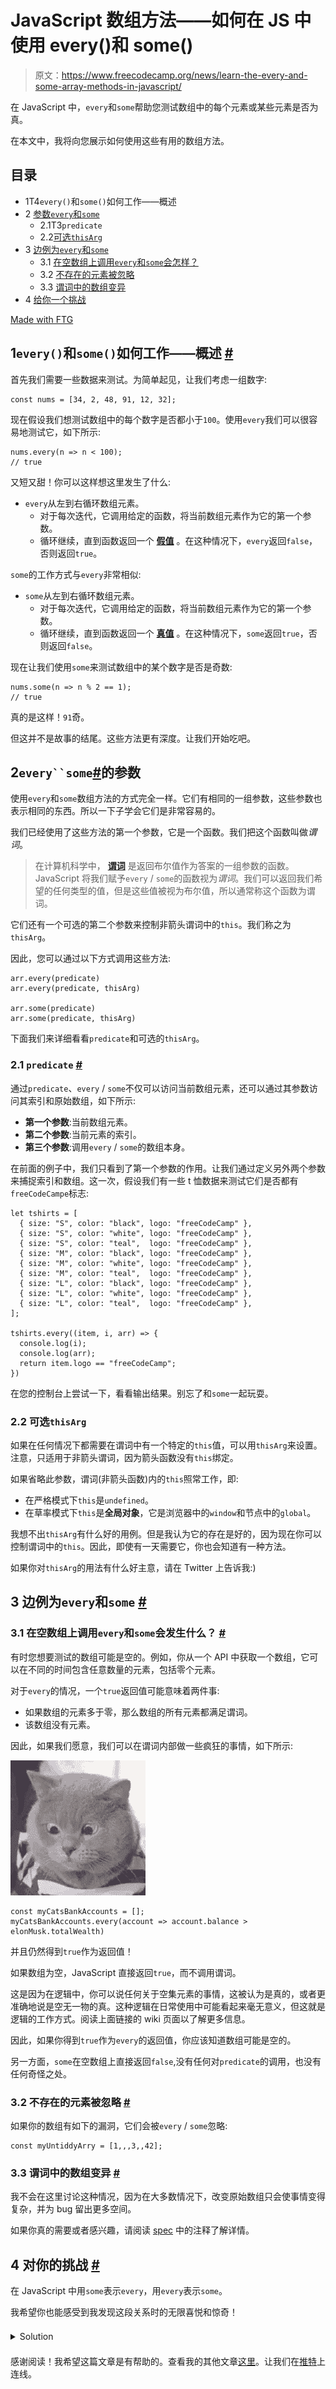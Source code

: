 # JavaScript 数组方法——如何在 JS 中使用 every()和 some()

> 原文：<https://www.freecodecamp.org/news/learn-the-every-and-some-array-methods-in-javascript/>

在 JavaScript 中，`every`和`some`帮助您测试数组中的每个元素或某些元素是否为真。

在本文中，我将向您展示如何使用这些有用的数组方法。

## 目录

*   1T4`every()`和`some()`如何工作——概述
*   2 [参数`every`和`some`](#parameters-of-every-and-some)
    *   2.1T3`predicate`
    *   2.2[可选`thisArg`](#optional-thisarg)
*   3 [边例为`every`和`some`](#edge-cases-for-every-and-some)
    *   3.1 [在空数组上调用`every`和`some`会怎样？](#what-happens-when-every-and-some-is-called-on-an-empty-array)
    *   3.2 [不存在的元素被忽略](#non-existing-elements-are-ignored)
    *   3.3 [谓词中的数组变异](#mutating-the-array-in-the-predicate)
*   4 [给你一个挑战](#a-challenge-for-you)

[Made with FTG](https://ashutoshbw.github.io/ftg/)

## 1`every()`和`some()`如何工作——概述 [#](#how-every-and-some-work-–-an-overview)

首先我们需要一些数据来测试。为简单起见，让我们考虑一组数字:

```
const nums = [34, 2, 48, 91, 12, 32];
```

现在假设我们想测试数组中的每个数字是否都小于`100`。使用`every`我们可以很容易地测试它，如下所示:

```
nums.every(n => n < 100);
// true
```

又短又甜！你可以这样想这里发生了什么:

*   `every`从左到右循环数组元素。
    *   对于每次迭代，它调用给定的函数，将当前数组元素作为它的第一个参数。
    *   循环继续，直到函数返回一个 **[假值](https://www.ashutoshbiswas.dev/blog/truthy-and-falsy/)** 。在这种情况下，`every`返回`false`，否则返回`true`。

`some`的工作方式与`every`非常相似:

*   `some`从左到右循环数组元素。
    *   对于每次迭代，它调用给定的函数，将当前数组元素作为它的第一个参数。
    *   循环继续，直到函数返回一个 **[真值](https://www.ashutoshbiswas.dev/blog/truthy-and-falsy/)** 。在这种情况下，`some`返回`true`，否则返回`false`。

现在让我们使用`some`来测试数组中的某个数字是否是奇数:

```
nums.some(n => n % 2 == 1);
// true
```

真的是这样！`91`奇。

但这并不是故事的结尾。这些方法更有深度。让我们开始吃吧。

## 2`every``some`[#](#parameters-of-every-and-some)的参数

使用`every`和`some`数组方法的方式完全一样。它们有相同的一组参数，这些参数也表示相同的东西。所以一下子学会它们是非常容易的。

我们已经使用了这些方法的第一个参数，它是一个函数。我们把这个函数叫做*谓词*。

> 在计算机科学中， **[谓词](https://www.baeldung.com/cs/predicates)** 是返回布尔值作为答案的一组参数的函数。JavaScript 将我们赋予`every` / `some`的函数视为*谓词*。我们可以返回我们希望的任何类型的值，但是这些值被视为布尔值，所以通常称这个函数为谓词。

它们还有一个可选的第二个参数来控制非箭头谓词中的`this`。我们称之为`thisArg`。

因此，您可以通过以下方式调用这些方法:

```
arr.every(predicate)
arr.every(predicate, thisArg)

arr.some(predicate)
arr.some(predicate, thisArg)
```

下面我们来详细看看`predicate`和可选的`thisArg`。

### 2.1 `predicate` [#](#predicate)

通过`predicate`、`every` / `some`不仅可以访问当前数组元素，还可以通过其参数访问其索引和原始数组，如下所示:

*   **第一个参数**:当前数组元素。
*   **第二个参数**:当前元素的索引。
*   **第三个参数**:调用`every` / `some`的数组本身。

在前面的例子中，我们只看到了第一个参数的作用。让我们通过定义另外两个参数来捕捉索引和数组。这一次，假设我们有一些 t 恤数据来测试它们是否都有`freeCodeCampe`标志:

```
let tshirts = [
  { size: "S", color: "black", logo: "freeCodeCamp" },
  { size: "S", color: "white", logo: "freeCodeCamp" },
  { size: "S", color: "teal",  logo: "freeCodeCamp" },
  { size: "M", color: "black", logo: "freeCodeCamp" },
  { size: "M", color: "white", logo: "freeCodeCamp" },
  { size: "M", color: "teal",  logo: "freeCodeCamp" },
  { size: "L", color: "black", logo: "freeCodeCamp" },
  { size: "L", color: "white", logo: "freeCodeCamp" },
  { size: "L", color: "teal",  logo: "freeCodeCamp" },
];

tshirts.every((item, i, arr) => {
  console.log(i);
  console.log(arr);
  return item.logo == "freeCodeCamp";
})
```

在您的控制台上尝试一下，看看输出结果。别忘了和`some`一起玩耍。

### 2.2 可选`thisArg`

如果在任何情况下都需要在谓词中有一个特定的`this`值，可以用`thisArg`来设置。注意，只适用于非箭头谓词，因为箭头函数没有`this`绑定。

如果省略此参数，谓词(非箭头函数)内的`this`照常工作，即:

*   在严格模式下`this`是`undefined`。
*   在草率模式下`this`是**全局对象**，它是浏览器中的`window`和节点中的`global`。

我想不出`thisArg`有什么好的用例。但是我认为它的存在是好的，因为现在你可以控制谓词中的`this`。因此，即使有一天需要它，你也会知道有一种方法。

如果你对`thisArg`的用法有什么好主意，请在 Twitter 上告诉我:)

## 3 边例为`every`和`some` [#](#edge-cases-for-every-and-some)

### 3.1 在空数组上调用`every`和`some`会发生什么？ [#](#what-happens-when-every-and-some-is-called-on-an-empty-array)

有时您想要测试的数组可能是空的。例如，你从一个 API 中获取一个数组，它可以在不同的时间包含任意数量的元素，包括零个元素。

对于`every`的情况，一个`true`返回值可能意味着两件事:

*   如果数组的元素多于零，那么数组的所有元素都满足谓词。
*   该数组没有元素。

因此，如果我们愿意，我们可以在谓词内部做一些疯狂的事情，如下所示:

![wth-what-the-hell-is-going-on](img/6d1f6222e6832a481ca1a694a533a060.png)

```
const myCatsBankAccounts = [];
myCatsBankAccounts.every(account => account.balance > elonMusk.totalWealth) 
```

并且仍然得到`true`作为返回值！

如果数组为空，JavaScript 直接返回`true`，而不调用谓词。

这是因为在逻辑中，你可以说任何关于空集元素的事情，这被认为是真的，或者更准确地说是空无一物的真。这种逻辑在日常使用中可能看起来毫无意义，但这就是逻辑的工作方式。阅读上面链接的 wiki 页面以了解更多信息。

因此，如果你得到`true`作为`every`的返回值，你应该知道数组可能是空的。

另一方面，`some`在空数组上直接返回`false`,没有任何对`predicate`的调用，也没有任何奇怪之处。

### 3.2 不存在的元素被忽略 [#](#non-existing-elements-are-ignored)

如果你的数组有如下的漏洞，它们会被`every` / `some`忽略:

```
const myUntiddyArry = [1,,,3,,42];
```

### 3.3 谓词中的数组变异 [#](#mutating-the-array-in-the-predicate)

我不会在这里讨论这种情况，因为在大多数情况下，改变原始数组只会使事情变得复杂，并为 bug 留出更多空间。

如果你真的需要或者感兴趣，请阅读 [spec](https://tc39.es/ecma262/multipage/indexed-collections.html#sec-array.prototype.every) 中的注释了解详情。

## 4 对你的挑战 [#](#a-challenge-for-you)

在 JavaScript 中用`some`表示`every`，用`every`表示`some`。

我希望你也能感受到我发现这段关系时的无限喜悦和惊奇！

<details style="align-self: flex-start; margin: 1.5em 0 1.5em; width: 100%;"><summary>Solution</summary>

让我们一步一步来。首先让我们试着用`some`来表达`every`:

*   对于数组的每个元素，谓词为真。
*   对于数组的某些元素，谓词不为真，这是不成立的。

我们可以把它翻译成 JavaScript，如下所示:

```
const myEvery = (arr, predicate) => !arr.some(e => !predicate(e));

```

现在我们用`every`来表示`some`。和以前差不多。只是`some`换成了`every`。试着理解正在发生的事情:

*   对于数组的某些元素，谓词为真。
*   对于数组中的每个元素，谓词都不为真，这是不对的。

在 JavaScript 中:

```
const mySome = (arr, predicate) => !arr.every(e => !predicate(e));

```

注意，当`arr`为空时，上述实现也可以工作。为了简单起见，我排除了`predicate`和`thisArg`的其他参数。如果你有兴趣，试着自己添加这些细节。在这个过程中，你可能会学到一个或几个东西！</details> 

感谢阅读！我希望这篇文章是有帮助的。查看我的其他文章[这里](https://www.freecodecamp.org/news/author/ashutoshbw/)。让我们在[推特](https://twitter.com/ashutoshbw)上连线。
